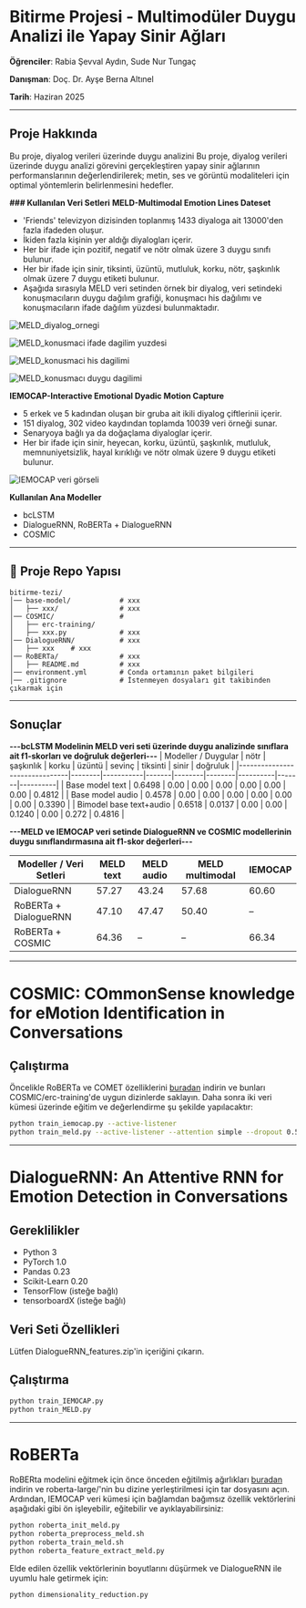 # Bitirme Projesi - Multimodüler Duygu Analizi ile Yapay Sinir Ağları
**Öğrenciler**: Rabia Şevval Aydın, Sude Nur Tungaç

**Danışman**: Doç. Dr. Ayşe Berna Altınel

**Tarih**: Haziran 2025

---

## Proje Hakkında
Bu proje, diyalog verileri üzerinde duygu analizini
Bu proje, diyalog verileri üzerinde duygu analizi görevini gerçekleştiren yapay sinir ağlarının performanslarının değerlendirilerek; metin, ses ve görüntü modaliteleri için optimal yöntemlerin belirlenmesini hedefler. 

**### Kullanılan Veri Setleri**
**MELD-Multimodal Emotion Lines Dateset**
- 'Friends' televizyon dizisinden toplanmış 1433 diyaloga ait 13000'den fazla ifadeden oluşur.
- İkiden fazla kişinin yer aldığı diyalogları içerir.
- Her bir ifade için pozitif, negatif ve nötr olmak üzere 3 duygu sınıfı bulunur.
- Her bir ifade için sinir, tiksinti, üzüntü, mutluluk, korku, nötr, şaşkınlık olmak üzere 7 duygu etiketi bulunur.
- Aşağıda sırasıyla MELD veri setinden örnek bir diyalog, veri setindeki konuşmacıların duygu dağılım grafiği, konuşmacı his dağılımı ve konuşmacıların ifade dağılım yüzdesi bulunmaktadır.

![MELD_diyalog_ornegi](meld_diyalog_örnegi.png)

![MELD_konusmaci ifade dagilim yuzdesi](meld_konusmaci_ifade_dagilim_yuzdesi.png)

![MELD_konusmaci his dagilimi](meld_konusmaci_his_dagilimi.png)

![MELD_konusmacı duygu dagilimi](meld_konusmaci_duygu_dagilimi.png)



**IEMOCAP-Interactive Emotional Dyadic Motion Capture**
- 5 erkek ve 5 kadından oluşan bir gruba ait ikili diyalog çiftlerinii içerir.
- 151 diyalog, 302 video kaydından toplamda 10039 veri örneği sunar.
- Senaryoya bağlı ya da doğaçlama diyaloglar içerir.
- Her bir ifade için sinir, heyecan, korku, üzüntü, şaşkınlık, mutluluk, memnuniyetsizlik, hayal kırıklığı ve nötr olmak üzere 9 duygu etiketi bulunur.

![IEMOCAP veri görseli](iemocap_duygu_dagilimi.png)


**Kullanılan Ana Modeller**
- bcLSTM
- DialogueRNN, RoBERTa + DialogueRNN
- COSMIC
---
## 📂 Proje Repo Yapısı
```
bitirme-tezi/
│── base-model/            # xxx
│   ├── xxx/               # xxx
│── COSMIC/                #
│   ├── erc-training/    
│   ├── xxx.py             # xxx
│── DialogueRNN/           # xxx
│   ├── xxx    # xxx
│── RoBERTa/               # xxx
│   ├── README.md          # xxx
│── environment.yml        # Conda ortamının paket bilgileri
│── .gitignore             # İstenmeyen dosyaları git takibinden çıkarmak için
```
---
## Sonuçlar
**---bcLSTM Modelinin MELD veri seti üzerinde duygu analizinde sınıflara ait f1-skorları ve doğruluk değerleri---**
| Modeller / Duygular           | nötr   | şaşkınlık | korku | üzüntü | sevinç | tiksinti | sinir | doğruluk |
|-------------------------------|--------|-----------|-------|--------|--------|----------|-------|----------|
| Base model text               | 0.6498 | 0.00      | 0.00  | 0.00   | 0.00   | 0.00     | 0.00  | 0.4812   |
| Base model audio              | 0.4578 | 0.00      | 0.00  | 0.00   | 0.00   | 0.00     | 0.00  | 0.3390   |
| Bimodel base text+audio       | 0.6518 | 0.0137    | 0.00  | 0.00   | 0.1240 | 0.00     | 0.272 | 0.4816   |


**---MELD ve IEMOCAP veri setinde DialogueRNN ve COSMIC modellerinin duygu sınıflandırmasına ait f1-skor değerleri---**

| Modeller / Veri Setleri      | MELD text | MELD audio | MELD multimodal | IEMOCAP |
|-------------------------------|-----------|------------|-----------------|---------|
| DialogueRNN                   | 57.27     | 43.24      | 57.68           | 60.60   |
| RoBERTa + DialogueRNN         | 47.10     | 47.47      | 50.40           | –       |
| RoBERTa + COSMIC              | 64.36     | –          | –               | 66.34   |

---
# COSMIC: COmmonSense knowledge for eMotion Identification in Conversations

## Çalıştırma
Öncelikle RoBERTa ve COMET özelliklerini [buradan](https://drive.google.com/file/d/1TQYQYCoPtdXN2rQ1mR2jisjUztmOzfZr/view) indirin ve bunları COSMIC/erc-training'de uygun dizinlerde saklayın. Daha sonra iki veri kümesi üzerinde eğitim ve değerlendirme şu şekilde yapılacaktır:
```bash
python train_iemocap.py --active-listener
python train_meld.py --active-listener --attention simple --dropout 0.5 --rec_dropout 0.3 --lr 0.0001 --mode1 2 --classify emotion --mu 0 --l2 0.00003 --epochs 60
```
---
# DialogueRNN: An Attentive RNN for Emotion Detection in Conversations

## Gereklilikler
- Python 3
- PyTorch 1.0
- Pandas 0.23
- Scikit-Learn 0.20
- TensorFlow (isteğe bağlı)
- tensorboardX (isteğe bağlı)

## Veri Seti Özellikleri
Lütfen DialogueRNN_features.zip'in içeriğini çıkarın.

## Çalıştırma
```bash
python train_IEMOCAP.py 
python train_MELD.py
```
---
# RoBERTa
RoBERta modelini eğitmek için önce önceden eğitilmiş ağırlıkları [buradan](https://drive.google.com/file/d/1TQYQYCoPtdXN2rQ1mR2jisjUztmOzfZr/view) indirin ve roberta-large/'nin bu dizine yerleştirilmesi için tar dosyasını açın. Ardından, IEMOCAP veri kümesi için bağlamdan bağımsız özellik vektörlerini aşağıdaki gibi ön işleyebilir, eğitebilir ve ayıklayabilirsiniz:

```bash
python roberta_init_meld.py
python roberta_preprocess_meld.sh
python roberta_train_meld.sh
python roberta_feature_extract_meld.py
```

Elde edilen özellik vektörlerinin boyutlarını düşürmek ve DialogueRNN ile uyumlu hale getirmek için:
```bash
python dimensionality_reduction.py
```

